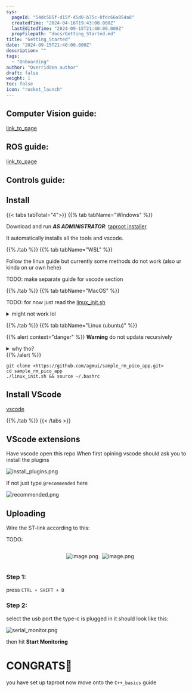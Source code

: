 ```yaml
---
sys:
  pageId: "54dc585f-d15f-45d0-b75c-8fdc66a854a8"
  createdTime: "2024-04-16T19:43:00.000Z"
  lastEditedTime: "2024-09-15T21:40:00.000Z"
  propFilepath: "docs/Getting_Started.md"
title: "Getting_Started"
date: "2024-09-15T21:40:00.000Z"
description: ""
tags:
  - "Onboarding"
author: "Overridden author"
draft: false
weight: 1
toc: false
icon: "rocket_launch"
---
```


## Computer Vision guide:

[link_to_page](86d45bc0-388b-4d26-8848-44f255f73d0e)

## ROS guide:

[link_to_page](3c76c1de-ec8f-46d6-8b0a-294005edc2d5)

## Controls guide:

## Install

{{< tabs tabTotal="4">}}
{{% tab tabName="Windows" %}}

Download and run _**AS ADMINISTRATOR**_: [taproot installer](https://github.com/Thornbots/TeachingFreshies/releases/tag/1.0)

It automatically installs all the tools and vscode.

{{% /tab %}}
{{% tab tabName="WSL" %}}

Follow the linux guide but currently some methods do not work (also ur kinda on ur own hehe)

TODO: make separate guide for vscode section

{{% /tab %}}
{{% tab tabName="MacOS" %}}

TODO: for now just read the [linux_init.sh](https://github.com/agmui/sample_rm_pico_app/blob/main/linux_init.sh)

<details>
<summary>might not work lol</summary>

`brew install libusb pkg-config`

Next install: [vscode](https://code.visualstudio.com/Download)

</details>

{{% /tab %}}
{{% tab tabName="Linux (ubuntu)" %}}

{{% alert context="danger" %}}
**Warning** do not update recursively
<details>
<summary>why tho?</summary>
There are some submodules that may go on for a while (like tinyusb) and I highly
recommend you don't need to get them.
If you want to see what submodules I update just look in `linux_init.sh`
</details>
{{% /alert %}}

```shell
git clone <https://github.com/agmui/sample_rm_pico_app.git>
cd sample_rm_pico_app
./linux_init.sh && source ~/.bashrc
```

## Install VScode

[vscode](https://code.visualstudio.com/Download)

{{% /tab %}}
{{< /tabs >}}

## VScode extensions

Have vscode open this repo
When first opining vscode should ask you to install the plugins

![install_plugins.png](https://prod-files-secure.s3.us-west-2.amazonaws.com/d518164a-d88e-44d1-a4ee-3adb3bd8bce0/89bd30f0-1825-4e77-867b-0a41ce370880/install_plugins.png?X-Amz-Algorithm=AWS4-HMAC-SHA256&X-Amz-Content-Sha256=UNSIGNED-PAYLOAD&X-Amz-Credential=ASIAZI2LB46635PKK7UH%2F20250315%2Fus-west-2%2Fs3%2Faws4_request&X-Amz-Date=20250315T070706Z&X-Amz-Expires=3600&X-Amz-Security-Token=IQoJb3JpZ2luX2VjELf%2F%2F%2F%2F%2F%2F%2F%2F%2F%2FwEaCXVzLXdlc3QtMiJHMEUCIGa6l8A6c6%2FlgSAqiS%2FwCwXJBzzhwogQ0iu2x7I0TY6CAiEAxFOpO5If2HlO0IiKoVVJQRZvzaXygYnnGtPMzPCvu9oq%2FwMIEBAAGgw2Mzc0MjMxODM4MDUiDC9Fy2s4UpfZ4%2FIIoircAyBpH8w8ATXMX6Ney0qLGnt3fhrx8E%2BJZs1opSxIh3NSgYcoxaXu5XzdNPxzD2BjYMU2unY7SEF%2FaAtUCampq%2F29Hs3%2FAgoA6PwekX4gsKmSSL%2FHn0UJnlTEyW3JARejFfqQ7QSMYAR8xzc0A%2BSVi06zMoS56A2Zd0GhYyShRJyIEwMgDMvNzhZQEjHHvtVatr4CbtfSsZy8gjIOzx4FcfauWUpGfGhX%2BAQr22ArmOcualLhrnhwAbOCwTocoY%2BdI9VR5mkj8fN4TVFvG3KPYBA8v5Yqe4jjzq2IpuCj1%2B%2BsklKZyGQR%2BGY%2BmykINhnhVunIFtQb3y3UIX%2FflZQBEQyDRJlWFzi%2BQIPGX2Nq5GleDILgRwsoA99wXxDuGcoPYVdits1G1tNbu9qfVpNCQyLeqfe1hLIk1o9JyYm7E4cNsxTCgnUdyy2Z%2Fq079nZiVQ9viveqQ4GDhahd4ozS15pofRvln7VY%2BqITHpUQWo3SbcWahKS6PxZlQalybYO6QJqu4iyE8%2FY1cVAKZBmDDixIne205EntGxN%2Fi3P7r%2FuVt93piBdbo0sKjpp8kI1bppLhfB5029zbTz0JOhMAD7hoQ6KlV%2Frsqvb8fWAyKSaJM4pqHt%2FEqMqcJOvBMKLE1L4GOqUBYS%2FHBIW6mPCjl59BawyfeAPKUHRTa40mX6%2FtPwGEtCiSN2720cHOPu8CNQsFq3t7HFHS2Wj8FwCje%2FQPPqku5lUesyJ8g%2Bf3BLkV5mkZDoRUIh4NEWxBX%2FPYI99kqi5LZQ9%2B%2Bn52f2dfpANHvWeofmH1JDaFAjxD5DnGy2144frPrT%2BQ6rMaNiD4gJrQaX4oIhjRQSyvugW3uFkH89qVedYNRMxH&X-Amz-Signature=32e720bd0ce47cb5342f58b5a1100aa60d0cc425cb7e7bb43ea77c7f1803facd&X-Amz-SignedHeaders=host&x-id=GetObject)

If not just type `@recommended` here  

![recommended.png](https://prod-files-secure.s3.us-west-2.amazonaws.com/d518164a-d88e-44d1-a4ee-3adb3bd8bce0/61e661e9-5d85-4dfc-be0d-8d2097a5e793/recommended.png?X-Amz-Algorithm=AWS4-HMAC-SHA256&X-Amz-Content-Sha256=UNSIGNED-PAYLOAD&X-Amz-Credential=ASIAZI2LB46635PKK7UH%2F20250315%2Fus-west-2%2Fs3%2Faws4_request&X-Amz-Date=20250315T070706Z&X-Amz-Expires=3600&X-Amz-Security-Token=IQoJb3JpZ2luX2VjELf%2F%2F%2F%2F%2F%2F%2F%2F%2F%2FwEaCXVzLXdlc3QtMiJHMEUCIGa6l8A6c6%2FlgSAqiS%2FwCwXJBzzhwogQ0iu2x7I0TY6CAiEAxFOpO5If2HlO0IiKoVVJQRZvzaXygYnnGtPMzPCvu9oq%2FwMIEBAAGgw2Mzc0MjMxODM4MDUiDC9Fy2s4UpfZ4%2FIIoircAyBpH8w8ATXMX6Ney0qLGnt3fhrx8E%2BJZs1opSxIh3NSgYcoxaXu5XzdNPxzD2BjYMU2unY7SEF%2FaAtUCampq%2F29Hs3%2FAgoA6PwekX4gsKmSSL%2FHn0UJnlTEyW3JARejFfqQ7QSMYAR8xzc0A%2BSVi06zMoS56A2Zd0GhYyShRJyIEwMgDMvNzhZQEjHHvtVatr4CbtfSsZy8gjIOzx4FcfauWUpGfGhX%2BAQr22ArmOcualLhrnhwAbOCwTocoY%2BdI9VR5mkj8fN4TVFvG3KPYBA8v5Yqe4jjzq2IpuCj1%2B%2BsklKZyGQR%2BGY%2BmykINhnhVunIFtQb3y3UIX%2FflZQBEQyDRJlWFzi%2BQIPGX2Nq5GleDILgRwsoA99wXxDuGcoPYVdits1G1tNbu9qfVpNCQyLeqfe1hLIk1o9JyYm7E4cNsxTCgnUdyy2Z%2Fq079nZiVQ9viveqQ4GDhahd4ozS15pofRvln7VY%2BqITHpUQWo3SbcWahKS6PxZlQalybYO6QJqu4iyE8%2FY1cVAKZBmDDixIne205EntGxN%2Fi3P7r%2FuVt93piBdbo0sKjpp8kI1bppLhfB5029zbTz0JOhMAD7hoQ6KlV%2Frsqvb8fWAyKSaJM4pqHt%2FEqMqcJOvBMKLE1L4GOqUBYS%2FHBIW6mPCjl59BawyfeAPKUHRTa40mX6%2FtPwGEtCiSN2720cHOPu8CNQsFq3t7HFHS2Wj8FwCje%2FQPPqku5lUesyJ8g%2Bf3BLkV5mkZDoRUIh4NEWxBX%2FPYI99kqi5LZQ9%2B%2Bn52f2dfpANHvWeofmH1JDaFAjxD5DnGy2144frPrT%2BQ6rMaNiD4gJrQaX4oIhjRQSyvugW3uFkH89qVedYNRMxH&X-Amz-Signature=a37a5d65647337fccf75cb4152a6292e1749482c5aabed665afda87438d8669a&X-Amz-SignedHeaders=host&x-id=GetObject)

## Uploading

Wire the ST-link according to this:

TODO:

<div style="display: flex;flex-direction: row; column-gap:10px; max-width: 630px;justify-content: center;">
<div>

![image.png](https://prod-files-secure.s3.us-west-2.amazonaws.com/d518164a-d88e-44d1-a4ee-3adb3bd8bce0/210ecb78-1116-4d7b-b9b7-2292f66fa2c2/image.png?X-Amz-Algorithm=AWS4-HMAC-SHA256&X-Amz-Content-Sha256=UNSIGNED-PAYLOAD&X-Amz-Credential=ASIAZI2LB4662RRJDPHG%2F20250315%2Fus-west-2%2Fs3%2Faws4_request&X-Amz-Date=20250315T070708Z&X-Amz-Expires=3600&X-Amz-Security-Token=IQoJb3JpZ2luX2VjELf%2F%2F%2F%2F%2F%2F%2F%2F%2F%2FwEaCXVzLXdlc3QtMiJHMEUCIE3%2FrdyAZriSQ%2Flu71%2B8J5I5myIhd4wWapzeaWhAd4WHAiEAtUxaqnPaogdpr7KtW30DfcUy0OkuGYMu%2F9Tq55GhpY4q%2FwMIEBAAGgw2Mzc0MjMxODM4MDUiDIORKwPImIDgqS65hCrcA8MF0TPCRuHt4dVntMNyLV%2FsZ8hg0uaRD5DxRoc4sMhQk7fekirPXxLtS4RLSKoO6yXklcF%2F%2F02niap9XwoxcsdBC7NJ1hp7qn%2FsO2fQO19kymUBtlNWZvn9BAxa8szbPcdVi%2FasXpRpvt5GJtwGgZS4tk0HkudVa3HynXaoN37FB22txq9iiNQ9VmoHB50DHUWXXNASAteegg%2Fglcv%2Bl8COt%2BAP%2FJHOsB19OkgZgDPkhQ7rN1IKD8E%2FBlvmI%2BoNrz0Pss7gCUpsbW6ytyKlGzJo4ogkEvHA%2BEZKO2Umhg5h8cwjRv9b8Zdm2A7YDJq2ZY4LjlTpBONXeeRJGHXslbP1l%2FST%2Fya%2F5xfrTV5z5pnYAKjQkRVPQ8W5Gp4FA2InwOx046rxmRFnoOYUwDR7IQK8M%2Fisp78vQlDQ2UtpsVTsXqKst00MiA8oap8VJ946PI%2BVFOrUYtGE%2FVNKEzvgomJRawS1hZYeLIwnfaxTLpx0rPY3zUqu4rGORmorQ5XCh868VfuPkn%2FycUd1dfRij321I1EZRCCakfurBWz9X3H0cu%2BIRPyY7T%2F9K%2Ft9kz5tXN%2FpEwcY4JK8PBh3O3mss51LylRb4iAoIsUp26Xy3ala91nizXi%2F%2FxoCvLC4MInE1L4GOqUB9ZG7PNAd57CV%2FaOe1VSqGwJYb1BI9uKZN%2F2wyRJxUel0DPAdozSPmIRraXCcEfP3buudZ2ZExaPkxWxMB8uGP0FrDzDPkvJlZyrXeLyJ%2F4w4bvzeLRCzrIukVFIVKS2wzqlpNFr%2FYGhkQcdUoVN2AH%2BoqxGNKC6gHRv0F6PtD8KRiZMs%2FJMAdyZMMczmo76PxvUQvjXUPfFhmPFk6CbYybSiLOrA&X-Amz-Signature=9466edcf5918d8c24fa78b0b8397a7b1c208f60970988da46c606c9c37a183f5&X-Amz-SignedHeaders=host&x-id=GetObject)

</div>
<div>

![image.png](https://prod-files-secure.s3.us-west-2.amazonaws.com/d518164a-d88e-44d1-a4ee-3adb3bd8bce0/33a0fd0f-8ca6-4a86-8e09-26e95ded1fff/image.png?X-Amz-Algorithm=AWS4-HMAC-SHA256&X-Amz-Content-Sha256=UNSIGNED-PAYLOAD&X-Amz-Credential=ASIAZI2LB466YQUNBEZ2%2F20250315%2Fus-west-2%2Fs3%2Faws4_request&X-Amz-Date=20250315T070708Z&X-Amz-Expires=3600&X-Amz-Security-Token=IQoJb3JpZ2luX2VjELf%2F%2F%2F%2F%2F%2F%2F%2F%2F%2FwEaCXVzLXdlc3QtMiJGMEQCIBiE7xDIMAe%2F2O%2BD%2BI%2F5MrFwmzlpMEXIvg4mYDhLjZYNAiBeIVDIgIZDlJd77uvX5XSs1aIsLBFcRJCiJxYg5xEe0yr%2FAwgQEAAaDDYzNzQyMzE4MzgwNSIMopppC0KiZcyWojqEKtwDzB8%2F8cxMuBzyz4RWLd1jw18UKiLbGsq8cfbms4PXg1qs9BOH0ilKsam2NV4VrQH8caZVswfIQNYzUHH84sjY3SzAJ1j9XW45AvQVjJrf2G7LHvFMfbi0CiuUWOU1vWjBD7Upgn576aBGWPPHRwIIQHDaHIJQEfkonuMXNwmaWUPfz4L4YCQlHcoiJRmap1WTismIUcci9q3312bdEa9xCiyerOIYlKWwOJsrCuvkyTZYIaAw1cmvID5rWzHxyh0QXuPiYeccoCLDen5odUvlz4FhyQfwY8JbZ4uIjKcavKFx6RaBcLM3W%2BBbjp9kVTG%2FTOE%2BjjbVrQTRW54%2FHABu0ovGHHBE6vEQiG601mAeP3dlJTwSqh66ekwu8quC8NPzpdtoyrtQQ%2F6J%2FiWotpo9aVaQUExiVS3GZSvdLu%2BXP5TqeHTeujQjl9hKYOvCG6IFCgnVg59wLRSRNassXRyJkUb78MJrOrNLCSP%2FIW%2BD%2FFJow7Q6SQEf08hPCpNC4UMIVdxB4S7LLTWXEGpEMgpsDTmb4gf65RA7tohVJjPhWUC62Doil3ftDZOpUL7ZidKo7a47uDQBVob9i1U0PFIT4Pu9H0qDw2gjLtNeMKcjyzpLkWLu%2B%2FTm1bsmatAwzcTUvgY6pgFQQfA4DIqHlNRoVbnpYikMmoEG8YSx1on9YJrOya7W7QyRaqRU3fdQ%2BBbIR1hziR855lez8SpYENo%2BVgtj2VDwL4yeqbRJ3KUgDhALzXyd%2BI66kQD5oalgTWunFskQhPQ%2FUyccRKhd6ot%2FIlEq%2Btm0FpqYLBhAgkqQXs1uZ%2BqNsRmIJGdEIAzGX8R%2BqNggib7gpOYkKpUCVuMozmEkkes3K99rGHDP&X-Amz-Signature=df3ae284dab6842dfc401095cec2bce5cec3e9f61561ee55e8ead76be741540d&X-Amz-SignedHeaders=host&x-id=GetObject)

</div>
</div>

### Step 1:

press `CTRL + SHIFT + B`

### Step 2:

select the usb port the type-c is plugged in it should look like this:

![serial_monitor.png](https://prod-files-secure.s3.us-west-2.amazonaws.com/d518164a-d88e-44d1-a4ee-3adb3bd8bce0/f03f4774-05d4-4393-b6a0-d5efb6d315ab/serial_monitor.png?X-Amz-Algorithm=AWS4-HMAC-SHA256&X-Amz-Content-Sha256=UNSIGNED-PAYLOAD&X-Amz-Credential=ASIAZI2LB46635PKK7UH%2F20250315%2Fus-west-2%2Fs3%2Faws4_request&X-Amz-Date=20250315T070706Z&X-Amz-Expires=3600&X-Amz-Security-Token=IQoJb3JpZ2luX2VjELf%2F%2F%2F%2F%2F%2F%2F%2F%2F%2FwEaCXVzLXdlc3QtMiJHMEUCIGa6l8A6c6%2FlgSAqiS%2FwCwXJBzzhwogQ0iu2x7I0TY6CAiEAxFOpO5If2HlO0IiKoVVJQRZvzaXygYnnGtPMzPCvu9oq%2FwMIEBAAGgw2Mzc0MjMxODM4MDUiDC9Fy2s4UpfZ4%2FIIoircAyBpH8w8ATXMX6Ney0qLGnt3fhrx8E%2BJZs1opSxIh3NSgYcoxaXu5XzdNPxzD2BjYMU2unY7SEF%2FaAtUCampq%2F29Hs3%2FAgoA6PwekX4gsKmSSL%2FHn0UJnlTEyW3JARejFfqQ7QSMYAR8xzc0A%2BSVi06zMoS56A2Zd0GhYyShRJyIEwMgDMvNzhZQEjHHvtVatr4CbtfSsZy8gjIOzx4FcfauWUpGfGhX%2BAQr22ArmOcualLhrnhwAbOCwTocoY%2BdI9VR5mkj8fN4TVFvG3KPYBA8v5Yqe4jjzq2IpuCj1%2B%2BsklKZyGQR%2BGY%2BmykINhnhVunIFtQb3y3UIX%2FflZQBEQyDRJlWFzi%2BQIPGX2Nq5GleDILgRwsoA99wXxDuGcoPYVdits1G1tNbu9qfVpNCQyLeqfe1hLIk1o9JyYm7E4cNsxTCgnUdyy2Z%2Fq079nZiVQ9viveqQ4GDhahd4ozS15pofRvln7VY%2BqITHpUQWo3SbcWahKS6PxZlQalybYO6QJqu4iyE8%2FY1cVAKZBmDDixIne205EntGxN%2Fi3P7r%2FuVt93piBdbo0sKjpp8kI1bppLhfB5029zbTz0JOhMAD7hoQ6KlV%2Frsqvb8fWAyKSaJM4pqHt%2FEqMqcJOvBMKLE1L4GOqUBYS%2FHBIW6mPCjl59BawyfeAPKUHRTa40mX6%2FtPwGEtCiSN2720cHOPu8CNQsFq3t7HFHS2Wj8FwCje%2FQPPqku5lUesyJ8g%2Bf3BLkV5mkZDoRUIh4NEWxBX%2FPYI99kqi5LZQ9%2B%2Bn52f2dfpANHvWeofmH1JDaFAjxD5DnGy2144frPrT%2BQ6rMaNiD4gJrQaX4oIhjRQSyvugW3uFkH89qVedYNRMxH&X-Amz-Signature=fe4a775f1cbea9d0696a353909ca27d4fc9e2565129c7bf228cfc8507d9f37c4&X-Amz-SignedHeaders=host&x-id=GetObject)

then hit **Start Monitoring**

# CONGRATS🎉

you have set up taproot now move onto the `C++_basics` guide
